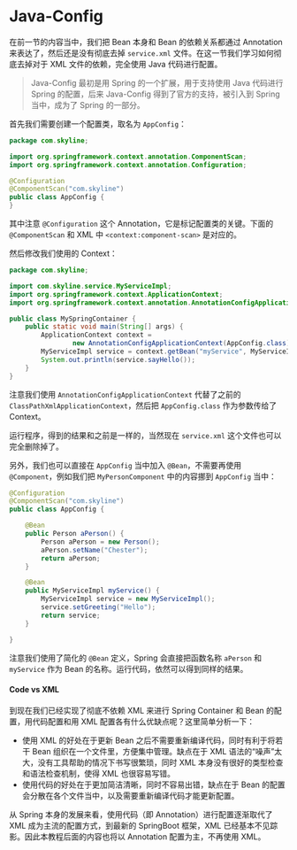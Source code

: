 Java-Config
===========

在前一节的内容当中，我们把 Bean 本身和 Bean 的依赖关系都通过 Annotation 来表达了，然后还是没有彻底去掉 `service.xml` 文件。在这一节我们学习如何彻底去掉对于 XML 文件的依赖，完全使用 Java 代码进行配置。

>Java-Config 最初是用 Spring 的一个扩展，用于支持使用 Java 代码进行 Spring 的配置，后来 Java-Config 得到了官方的支持，被引入到 Spring 当中，成为了 Spring 的一部分。

首先我们需要创建一个配置类，取名为 `AppConfig`：

```java
package com.skyline;

import org.springframework.context.annotation.ComponentScan;
import org.springframework.context.annotation.Configuration;

@Configuration
@ComponentScan("com.skyline")
public class AppConfig {
}
```

其中注意 `@Configuration` 这个 Annotation，它是标记配置类的关键。下面的 `@ComponentScan` 和 XML 中 `<context:component-scan>` 是对应的。

然后修改我们使用的 Context：

```java
package com.skyline;

import com.skyline.service.MyServiceImpl;
import org.springframework.context.ApplicationContext;
import org.springframework.context.annotation.AnnotationConfigApplicationContext;

public class MySpringContainer {
    public static void main(String[] args) {
        ApplicationContext context =
                new AnnotationConfigApplicationContext(AppConfig.class);
        MyServiceImpl service = context.getBean("myService", MyServiceImpl.class);
        System.out.println(service.sayHello());
    }
}
```

注意我们使用 `AnnotationConfigApplicationContext` 代替了之前的 `ClassPathXmlApplicationContext`，然后把 `AppConfig.class` 作为参数传给了 Context。

运行程序，得到的结果和之前是一样的，当然现在 `service.xml` 这个文件也可以完全删除掉了。

另外，我们也可以直接在 `AppConfig` 当中加入 `@Bean`，不需要再使用 `@Component`，例如我们把 `MyPersonComponent` 中的内容挪到 `AppConfig` 当中：

```java
@Configuration
@ComponentScan("com.skyline")
public class AppConfig {

    @Bean
    public Person aPerson() {
        Person aPerson = new Person();
        aPerson.setName("Chester");
        return aPerson;
    }

    @Bean
    public MyServiceImpl myService() {
        MyServiceImpl service = new MyServiceImpl();
        service.setGreeting("Hello");
        return service;
    }

}
```

注意我们使用了简化的 `@Bean` 定义，Spring 会直接把函数名称 `aPerson` 和 `myService` 作为 Bean 的名称。运行代码，依然可以得到同样的结果。

#### Code vs XML

到现在我们已经实现了彻底不依赖 XML 来进行 Spring Container 和 Bean 的配置，用代码配置和用 XML 配置各有什么优缺点呢？这里简单分析一下：

* 使用 XML 的好处在于更新 Bean 之后不需要重新编译代码，同时有利于将若干 Bean 组织在一个文件里，方便集中管理。缺点在于 XML 语法的“噪声”太大，没有工具帮助的情况下书写很繁琐，同时 XML 本身没有很好的类型检查和语法检查机制，使得 XML 也很容易写错。
* 使用代码的好处在于更加简洁清晰，同时不容易出错，缺点在于 Bean 的配置会分散在各个文件当中，以及需要重新编译代码才能更新配置。

从 Spring 本身的发展来看，使用代码（即 Annotation）进行配置逐渐取代了 XML 成为主流的配置方式，到最新的 SpringBoot 框架，XML 已经基本不见踪影。因此本教程后面的内容也将以 Annotation 配置为主，不再使用 XML。